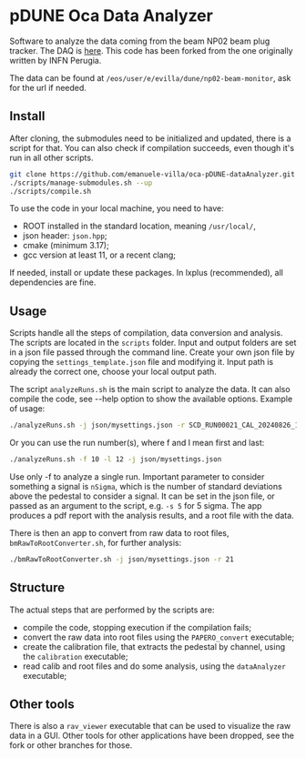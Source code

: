 # pDUNE Oca Data Analyzer

Software to analyze the data coming from the beam NP02 beam plug tracker.
The DAQ is [here](https://github.com/emanuele-villa/oca-pDUNE-DAQ/tree/master).
This code has been forked from the one originally written by INFN Perugia.

The data can be found at `/eos/user/e/evilla/dune/np02-beam-monitor`, ask for the url if needed.

## Install

After cloning, the submodules need to be initialized and updated, there is a script for that.
You can also check if compilation succeeds, even though it's run in all other scripts.

```bash
git clone https://github.com/emanuele-villa/oca-pDUNE-dataAnalyzer.git
./scripts/manage-submodules.sh --up
./scripts/compile.sh
```

To use the code in your local machine, you need to have:

- ROOT installed in the standard location, meaning `/usr/local/`,
- json header: `json.hpp`;
- cmake (minimum 3.17);
- gcc version at least 11, or a recent clang;

If needed, install or update these packages.
In lxplus (recommended), all dependencies are fine.

## Usage

Scripts handle all the steps of compilation, data conversion and analysis.
The scripts are located in the `scripts` folder.
Input and output folders are set in a json file passed through the command line.
Create your own json file by copying the `settings_template.json` file and modifying it. 
Input path is already the correct one, choose your local output path.


The script `analyzeRuns.sh` is the main script to analyze the data.
It can also compile the code, see --help option to show the available options.
Example of usage:
    
```bash
./analyzeRuns.sh -j json/mysettings.json -r SCD_RUN00021_CAL_20240826_160235.dat 
```

Or you can use the run number(s), where f and l mean first and last:
        
```bash
./analyzeRuns.sh -f 10 -l 12 -j json/mysettings.json
```

Use only -f to analyze a single run.
Important parameter to consider something a signal is `nSigma`, which is the number of standard deviations above the pedestal to consider a signal. 
It can be set in the json file, or passed as an argument to the script, e.g. `-s 5` for 5 sigma.
The app produces a pdf report with the analysis results, and a root file with the data.

There is then an app to convert from raw data to root files, `bmRawToRootConverter.sh`, for further analysis:

```bash
./bmRawToRootConverter.sh -j json/mysettings.json -r 21
```

## Structure

The actual steps that are performed by the scripts are:

- compile the code, stopping execution if the compilation fails;
- convert the raw data into root files using the `PAPERO_convert` executable;
- create the calibration file, that extracts the pedestal by channel, using the `calibration` executable;
- read calib and root files and do some analysis, using the `dataAnalyzer   ` executable;

## Other tools

There is also a `rav_viewer` executable that can be used to visualize the raw data in a GUI.
Other tools for other applications have been dropped, see the fork or other branches for those.
